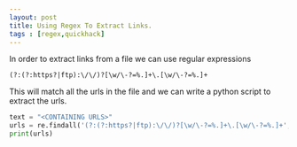 ```yaml
---
layout: post
title: Using Regex To Extract Links.
tags : [regex,quickhack]
---
```


In order to extract links from a file we can use regular expressions

```
(?:(?:https?|ftp):\/\/)?[\w/\-?=%.]+\.[\w/\-?=%.]+
```

This will match all the urls in the file and we can write a python script to extract the urls.

```python
text = "<CONTAINING URLS>"
urls = re.findall('(?:(?:https?|ftp):\/\/)?[\w/\-?=%.]+\.[\w/\-?=%.]+', text)
print(urls)
```

